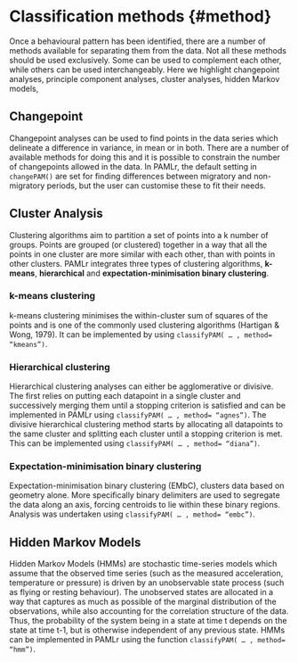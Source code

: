 # Classification methods {#method}

Once a behavioural pattern has been identified, there are a number of methods available for separating them from the data. Not all these methods should be used exclusively. Some can be used to complement each other, while others can be used interchangeably. Here we highlight changepoint analyses, principle component analyses, cluster analyses, hidden Markov models,

## Changepoint

Changepoint analyses can be used to find points in the data series which delineate a difference in variance, in mean or in both. There are a number of available methods for doing this and it is possible to constrain the number of changepoints allowed in the data. In PAMLr, the default setting in `changePAM()` are set for finding differences between migratory and non-migratory periods, but the user can customise these to fit their needs.

## Cluster Analysis

Clustering algorithms aim to partition a set of points into a k number of groups. Points are grouped (or clustered) together in a way that all the points in one cluster are more similar with each other, than with points in other clusters. PAMLr integrates three types of clustering algorithms, **k-means**, **hierarchical**  and **expectation-minimisation binary clustering**. 

### k-means clustering

k-means clustering minimises the within-cluster sum of squares of the points and is one of the commonly used clustering algorithms (Hartigan & Wong, 1979). It can be implemented by using `classifyPAM( … , method= “kmeans”)`. 

###	Hierarchical clustering

Hierarchical clustering analyses can either be agglomerative or divisive. The first relies on putting each datapoint in a single cluster and successively merging them until a stopping criterion is satisfied and can be implemented in PAMLr using `classifyPAM( … , method= “agnes”)`. The divisive hierarchical clustering method starts by allocating all datapoints to the same cluster and splitting each cluster until a stopping criterion is met. This can be implemented using `classifyPAM( … , method= “diana”)`.

###	Expectation-minimisation binary clustering

Expectation-minimisation binary clustering (EMbC), clusters data based on geometry alone. More specifically binary delimiters are used to segregate the data along an axis, forcing centroids to lie within these binary regions. Analysis was undertaken using `classifyPAM( … , method= “embc”)`.


##	Hidden Markov Models

Hidden Markov Models (HMMs) are stochastic time-series models which assume that the observed time series (such as the measured acceleration, temperature or pressure) is driven by an unobservable state process (such as flying or resting behaviour). The unobserved states are allocated in a way that captures as much as possible of the marginal distribution of the observations, while also accounting for the correlation structure of the data. Thus, the probability of the system being in a state at time t depends on the state at time t-1, but is otherwise independent of any previous state. HMMs can be implemented in PAMLr using the function `classifyPAM( … , method= “hmm”)`.
